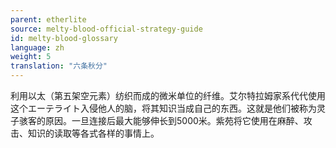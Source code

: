 ```yaml
---
parent: etherlite
source: melty-blood-official-strategy-guide
id: melty-blood-glossary
language: zh
weight: 5
translation: "六条秋分"
---
```


利用以太（第五架空元素）纺织而成的微米单位的纤维。艾尔特拉姆家系代代使用这个エーテライト入侵他人的脑，将其知识当成自己的东西。这就是他们被称为灵子骇客的原因。一旦连接后最大能够伸长到5000米。紫苑将它使用在麻醉、攻击、知识的读取等各式各样的事情上。
